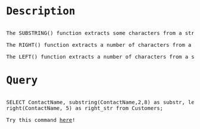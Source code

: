 <pre>
<h1>Description</h1>
The SUBSTRING() function extracts some characters from a string.

The RIGHT() function extracts a number of characters from a string (starting from right).

The LEFT() function extracts a number of characters from a string (starting from left).
<h1>Query</h1>
SELECT ContactName, substring(ContactName,2,8) as substr, left(ContactName, 5) as left_str, 
right(ContactName, 5) as right_str from Customers;

Try this command <a href="https://www.w3schools.com/sql/trysql.asp?filename=trysql_select_all">here</a>!
</pre>
